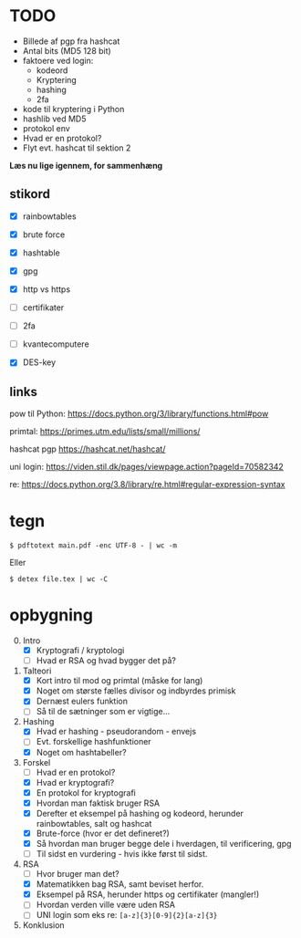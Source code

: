 # TODO
* Billede af pgp fra hashcat
* Antal bits (MD5 128 bit)
* faktoere ved login:
    * kodeord
    * Kryptering
    * hashing
    * 2fa
* kode til kryptering i Python
* hashlib ved MD5
* protokol env
* Hvad er en protokol?
* Flyt evt. hashcat til sektion 2

**Læs nu lige igennem, for sammenhæng**

## stikord
- [x] rainbowtables
- [x] brute force
- [x] hashtable
- [x] gpg
- [x] http vs https
- [ ] certifikater
- [ ] 2fa
- [ ] kvantecomputere
- [x] DES-key


## links

pow til Python: https://docs.python.org/3/library/functions.html#pow

primtal: https://primes.utm.edu/lists/small/millions/

hashcat pgp https://hashcat.net/hashcat/

uni login: https://viden.stil.dk/pages/viewpage.action?pageId=70582342

re: https://docs.python.org/3.8/library/re.html#regular-expression-syntax


# tegn
```
$ pdftotext main.pdf -enc UTF-8 - | wc -m
```
Eller
```
$ detex file.tex | wc -C
```


# opbygning

0. Intro
    - [x] Kryptografi / kryptologi
    - [ ] Hvad er RSA og hvad bygger det på?

1. Talteori
    - [x] Kort intro til mod og primtal (måske for lang)
    - [x] Noget om største fælles divisor og indbyrdes primisk
    - [x] Dernæst eulers funktion
    - [ ] Så til de sætninger som er vigtige...

2. Hashing
    - [x] Hvad er hashing - pseudorandom - envejs
    - [ ] Evt. forskellige hashfunktioner
    - [x] Noget om hashtabeller?

3. Forskel
    - [ ] Hvad er en protokol?
    - [x] Hvad er kryptografi?
    - [x] En protokol for kryptografi
    - [x] Hvordan man faktisk bruger RSA
    - [x] Derefter et eksempel på hashing og kodeord, herunder rainbowtables, salt og hashcat
    - [x] Brute-force (hvor er det defineret?)
    - [x] Så hvordan man bruger begge dele i hverdagen, til verificering, gpg
    - [ ] Til sidst en vurdering - hvis ikke først til sidst.

4. RSA
    - [ ] Hvor bruger man det?
    - [x] Matematikken bag RSA, samt beviset herfor.
    - [x] Eksempel på RSA, herunder https og certifikater (mangler!)
    - [ ] Hvordan verden ville være uden RSA
    - [ ] UNI login som eks re: `[a-z]{3}[0-9]{2}[a-z]{3}`

5. Konklusion
